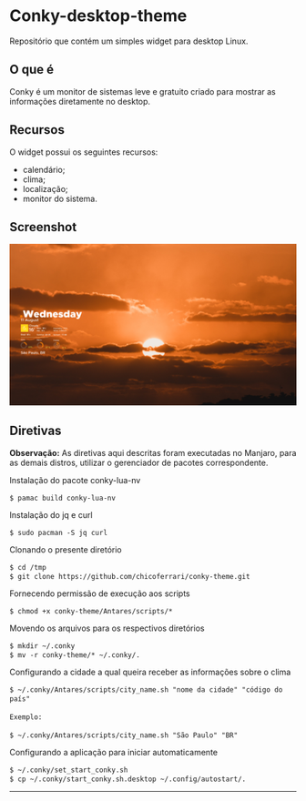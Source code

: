 # Conky-desktop-theme

Repositório que contém um simples widget para desktop Linux.

## O que é

Conky é um monitor de sistemas leve e gratuito criado para mostrar as informações diretamente no desktop.

## Recursos

O widget possui os seguintes recursos:

* calendário;
* clima;
* localização;
* monitor do sistema.

## Screenshot

<img title="Conky-desktop-theme" src="Antares/AntaresMOD.png">

## Diretivas

<b>Observação:</b> As diretivas aqui descritas foram executadas no Manjaro, para as demais distros, utilizar o gerenciador de pacotes correspondente.

Instalação do pacote conky-lua-nv
```
$ pamac build conky-lua-nv
```
Instalação do jq e curl

```
$ sudo pacman -S jq curl
```
Clonando o presente diretório
```
$ cd /tmp
$ git clone https://github.com/chicoferrari/conky-theme.git
```
Fornecendo permissão de execução aos scripts
```
$ chmod +x conky-theme/Antares/scripts/*
```
Movendo os arquivos para os respectivos diretórios
```
$ mkdir ~/.conky
$ mv -r conky-theme/* ~/.conky/.
```
Configurando a cidade a qual queira receber as informações sobre o clima
```
$ ~/.conky/Antares/scripts/city_name.sh "nome da cidade" "código do país"

Exemplo:

$ ~/.conky/Antares/scripts/city_name.sh "São Paulo" "BR"
```
Configurando a aplicação para iniciar automaticamente
```
$ ~/.conky/set_start_conky.sh
$ cp ~/.conky/start_conky.sh.desktop ~/.config/autostart/.
```
---